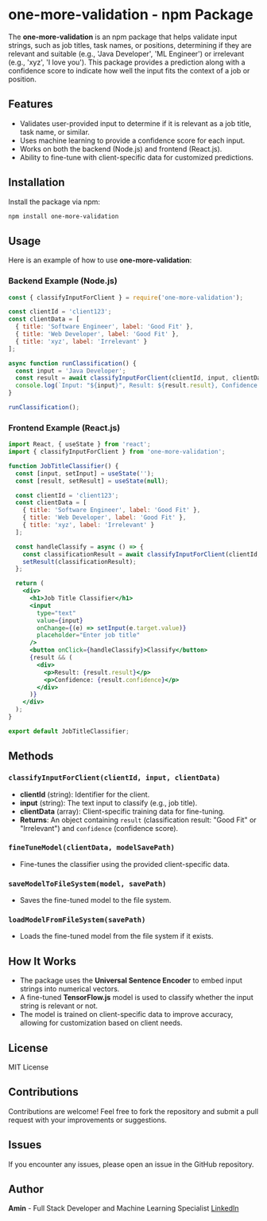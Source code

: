 # one-more-validation - npm Package

The **one-more-validation** is an npm package that helps validate input strings, such as job titles, task names, or positions, determining if they are relevant and suitable (e.g., 'Java Developer', 'ML Engineer') or irrelevant (e.g., 'xyz', 'I love you'). This package provides a prediction along with a confidence score to indicate how well the input fits the context of a job or position.

## Features

- Validates user-provided input to determine if it is relevant as a job title, task name, or similar.
- Uses machine learning to provide a confidence score for each input.
- Works on both the backend (Node.js) and frontend (React.js).
- Ability to fine-tune with client-specific data for customized predictions.

## Installation

Install the package via npm:

```bash
npm install one-more-validation
```

## Usage

Here is an example of how to use **one-more-validation**:

### Backend Example (Node.js)

```js
const { classifyInputForClient } = require('one-more-validation');

const clientId = 'client123';
const clientData = [
  { title: 'Software Engineer', label: 'Good Fit' },
  { title: 'Web Developer', label: 'Good Fit' },
  { title: 'xyz', label: 'Irrelevant' }
];

async function runClassification() {
  const input = 'Java Developer';
  const result = await classifyInputForClient(clientId, input, clientData);
  console.log(`Input: "${input}", Result: ${result.result}, Confidence: ${result.confidence}`);
}

runClassification();
```

### Frontend Example (React.js)

```jsx
import React, { useState } from 'react';
import { classifyInputForClient } from 'one-more-validation';

function JobTitleClassifier() {
  const [input, setInput] = useState('');
  const [result, setResult] = useState(null);

  const clientId = 'client123';
  const clientData = [
    { title: 'Software Engineer', label: 'Good Fit' },
    { title: 'Web Developer', label: 'Good Fit' },
    { title: 'xyz', label: 'Irrelevant' }
  ];

  const handleClassify = async () => {
    const classificationResult = await classifyInputForClient(clientId, input, clientData);
    setResult(classificationResult);
  };

  return (
    <div>
      <h1>Job Title Classifier</h1>
      <input
        type="text"
        value={input}
        onChange={(e) => setInput(e.target.value)}
        placeholder="Enter job title"
      />
      <button onClick={handleClassify}>Classify</button>
      {result && (
        <div>
          <p>Result: {result.result}</p>
          <p>Confidence: {result.confidence}</p>
        </div>
      )}
    </div>
  );
}

export default JobTitleClassifier;
```

## Methods

### `classifyInputForClient(clientId, input, clientData)`

- **clientId** (string): Identifier for the client.
- **input** (string): The text input to classify (e.g., job title).
- **clientData** (array): Client-specific training data for fine-tuning.
- **Returns**: An object containing `result` (classification result: "Good Fit" or "Irrelevant") and `confidence` (confidence score).

### `fineTuneModel(clientData, modelSavePath)`

- Fine-tunes the classifier using the provided client-specific data.

### `saveModelToFileSystem(model, savePath)`

- Saves the fine-tuned model to the file system.

### `loadModelFromFileSystem(savePath)`

- Loads the fine-tuned model from the file system if it exists.

## How It Works

- The package uses the **Universal Sentence Encoder** to embed input strings into numerical vectors.
- A fine-tuned **TensorFlow.js** model is used to classify whether the input string is relevant or not.
- The model is trained on client-specific data to improve accuracy, allowing for customization based on client needs.

## License

MIT License

## Contributions

Contributions are welcome! Feel free to fork the repository and submit a pull request with your improvements or suggestions.

## Issues

If you encounter any issues, please open an issue in the GitHub repository.

## Author

**Amin** - Full Stack Developer and Machine Learning Specialist [LinkedIn](https://www.linkedin.com/in/followaamin/)